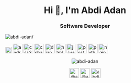 <h1 align="center">Hi 👋, I'm Abdi Adan</h1>
<h3 align="center">Software Developer</h3>
<p align="left"> <img src=https://komarev.com/ghpvc/?username=abdi-adan alt=abdi-adan/> </p>

<p align="left"><img src=https://konpa.github.io/devicon/devicon.git/icons/react/react-original-wordmark.svg alt=react width="20" height="20"/> <img src=https://konpa.github.io/devicon/devicon.git/icons/android/android-original-wordmark.svg alt=android width="30" height="30"/> <img src=https://konpa.github.io/devicon/devicon.git/icons/css3/css3-original-wordmark.svg alt=css3 width="30" height="30"/> <img src=https://konpa.github.io/devicon/devicon.git/icons/csharp/csharp-original.svg alt=csharp width="30" height="30"/> <img src=https://konpa.github.io/devicon/devicon.git/icons/django/django-original.svg alt=django width="30" height="30"/> <img src=https://konpa.github.io/devicon/devicon.git/icons/html5/html5-original-wordmark.svg alt=html5 width="30" height="30"/> <img src=https://konpa.github.io/devicon/devicon.git/icons/javascript/javascript-original.svg alt=javascript width="30" height="30"/> <img src=https://konpa.github.io/devicon/devicon.git/icons/postgresql/postgresql-original-wordmark.svg alt=postgresql width="30" height="30"/> <img src=https://konpa.github.io/devicon/devicon.git/icons/python/python-original-wordmark.svg alt=python width="30" height="30"/> <img src=https://konpa.github.io/devicon/devicon.git/icons/nginx/nginx-original.svg alt=nginx width="30" height="30"/></p><p align="center"> <img src=https://github-readme-stats.vercel.app/api?username=abdi-adan&show_icons=true alt=abdi-adan /> </p>

<p align="center">
<a href=https://dev.to/@abdiadan target="blank"><img align="center" src=https://cdn.jsdelivr.net/npm/simple-icons@3.0.1/icons/dev-dot-to.svg alt="@abdiadan" height="30" width="30" /></a>
<a href=https://twitter.com/@abdiada86149808 target="blank"><img align="center" src=https://cdn.jsdelivr.net/npm/simple-icons@3.0.1/icons/twitter.svg alt="@abdiada86149808" height="30" width="30" /></a>
<a href=https://linkedin.com/in/abdi-adan-764564176 target="blank"><img align="center" src=https://cdn.jsdelivr.net/npm/simple-icons@3.0.1/icons/linkedin.svg alt="abdi-adan-764564176" height="30" width="30" /></a>
</p>















<!--
### Hi there 👋
#### 👯 I’m looking to collaborate on full-stack web projects, if you're intrested, reach out, :)
![Visitor Count](https://profile-counter.glitch.me/abdi-adan/count.svg)
-->

<!--
<iframe src="https://githubbadge.appspot.com/abdi-adan" style="border: 0;height: 111px;width: 200px;overflow: hidden;" frameBorder="0"></iframe>
-->

<!--
**Abdi-Adan/Abdi-Adan** is a ✨ _special_ ✨ repository because its `README.md` (this file) appears on your GitHub profile.

Here are some ideas to get you started:

- 🔭 I’m currently working on ...
- 🌱 I’m currently learning ...
- 👯 I’m looking to collaborate on ...
- 🤔 I’m looking for help with ...
- 💬 Ask me about ...
- 📫 How to reach me: ...
- 😄 Pronouns: ...
- ⚡ Fun fact: ...
-->
